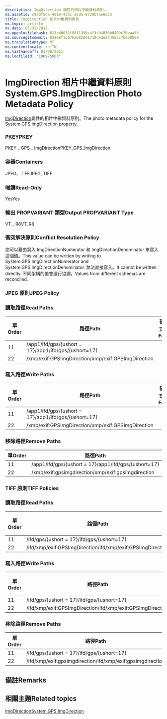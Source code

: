 ```yaml
---
description: ImgDirection 屬性的相片中繼資料原則。
ms.assetid: c9a0f5de-4010-4251-a5d5-8728b7ae6d33
title: ImgDirection 相片中繼資料原則
ms.topic: article
ms.date: 05/31/2018
ms.openlocfilehash: 013edd632f98f1359c4f3c04856b0409c70eaa56
ms.sourcegitcommit: 831e8f3db78ab820e1710cede244553c70e50500
ms.translationtype: MT
ms.contentlocale: zh-TW
ms.lasthandoff: 01/08/2021
ms.locfileid: "106975903"
---
```

# <a name="systemgpsimgdirection-photo-metadata-policy"></a><span data-ttu-id="4732f-103">ImgDirection 相片中繼資料原則</span><span class="sxs-lookup"><span data-stu-id="4732f-103">System.GPS.ImgDirection Photo Metadata Policy</span></span>

<span data-ttu-id="4732f-104">[ImgDirection](../properties/props-system-gps-imgdirection.md)屬性的相片中繼資料原則。</span><span class="sxs-lookup"><span data-stu-id="4732f-104">The photo metadata policy for the [System.GPS.ImgDirection](../properties/props-system-gps-imgdirection.md) property.</span></span>

### <a name="pkey"></a><span data-ttu-id="4732f-105">PKEY</span><span class="sxs-lookup"><span data-stu-id="4732f-105">PKEY</span></span>

<span data-ttu-id="4732f-106">PKEY \_ GPS \_ ImgDirection</span><span class="sxs-lookup"><span data-stu-id="4732f-106">PKEY\_GPS\_ImgDirection</span></span>

### <a name="containers"></a><span data-ttu-id="4732f-107">容器</span><span class="sxs-lookup"><span data-stu-id="4732f-107">Containers</span></span>

<span data-ttu-id="4732f-108">JPEG、TIFF</span><span class="sxs-lookup"><span data-stu-id="4732f-108">JPEG, TIFF</span></span>

### <a name="read-only"></a><span data-ttu-id="4732f-109">唯讀</span><span class="sxs-lookup"><span data-stu-id="4732f-109">Read-Only</span></span>

<span data-ttu-id="4732f-110">Yes</span><span class="sxs-lookup"><span data-stu-id="4732f-110">Yes</span></span>

### <a name="output-propvariant-type"></a><span data-ttu-id="4732f-111">輸出 PROPVARIANT 類型</span><span class="sxs-lookup"><span data-stu-id="4732f-111">Output PROPVARIANT Type</span></span>

<span data-ttu-id="4732f-112">VT \_ R8</span><span class="sxs-lookup"><span data-stu-id="4732f-112">VT\_R8</span></span>

### <a name="conflict-resolution-policy"></a><span data-ttu-id="4732f-113">衝突解決原則</span><span class="sxs-lookup"><span data-stu-id="4732f-113">Conflict Resolution Policy</span></span>

<span data-ttu-id="4732f-114">您可以藉由寫入 ImgDirectionNumerator 和 ImgDirectionDenominator 來寫入這個值。</span><span class="sxs-lookup"><span data-stu-id="4732f-114">This value can be written by writing to System.GPS.ImgDirectionNumerator and System.GPS.ImgDirectionDenominator.</span></span> <span data-ttu-id="4732f-115">無法直接寫入。</span><span class="sxs-lookup"><span data-stu-id="4732f-115">It cannot be written directly.</span></span> <span data-ttu-id="4732f-116">不同架構的值會進行協調。</span><span class="sxs-lookup"><span data-stu-id="4732f-116">Values from different schemas are reconciled.</span></span>

### <a name="jpeg-policy"></a><span data-ttu-id="4732f-117">JPEG 原則</span><span class="sxs-lookup"><span data-stu-id="4732f-117">JPEG Policy</span></span>

### <a name="read-paths"></a><span data-ttu-id="4732f-118">讀取路徑</span><span class="sxs-lookup"><span data-stu-id="4732f-118">Read Paths</span></span>



| <span data-ttu-id="4732f-119">單</span><span class="sxs-lookup"><span data-stu-id="4732f-119">Order</span></span> | <span data-ttu-id="4732f-120">路徑</span><span class="sxs-lookup"><span data-stu-id="4732f-120">Path</span></span>                      | <span data-ttu-id="4732f-121">磁片格式</span><span class="sxs-lookup"><span data-stu-id="4732f-121">Disk Format</span></span> |
|-------|---------------------------|-------------|
| <span data-ttu-id="4732f-122">1</span><span class="sxs-lookup"><span data-stu-id="4732f-122">1</span></span>     | <span data-ttu-id="4732f-123">/app1/ifd/gps/{ushort = 17}</span><span class="sxs-lookup"><span data-stu-id="4732f-123">/app1/ifd/gps/{ushort=17}</span></span> |             |
| <span data-ttu-id="4732f-124">2</span><span class="sxs-lookup"><span data-stu-id="4732f-124">2</span></span>     | <span data-ttu-id="4732f-125">/xmp/exif:GPSImgDirection</span><span class="sxs-lookup"><span data-stu-id="4732f-125">/xmp/exif:GPSImgDirection</span></span> |             |



 

### <a name="write-paths"></a><span data-ttu-id="4732f-126">寫入路徑</span><span class="sxs-lookup"><span data-stu-id="4732f-126">Write Paths</span></span>



| <span data-ttu-id="4732f-127">單</span><span class="sxs-lookup"><span data-stu-id="4732f-127">Order</span></span> | <span data-ttu-id="4732f-128">路徑</span><span class="sxs-lookup"><span data-stu-id="4732f-128">Path</span></span>                      | <span data-ttu-id="4732f-129">磁片格式</span><span class="sxs-lookup"><span data-stu-id="4732f-129">Disk Format</span></span> |
|-------|---------------------------|-------------|
| <span data-ttu-id="4732f-130">1</span><span class="sxs-lookup"><span data-stu-id="4732f-130">1</span></span>     | <span data-ttu-id="4732f-131">/app1/ifd/gps/{ushort = 17}</span><span class="sxs-lookup"><span data-stu-id="4732f-131">/app1/ifd/gps/{ushort=17}</span></span> |             |
| <span data-ttu-id="4732f-132">2</span><span class="sxs-lookup"><span data-stu-id="4732f-132">2</span></span>     | <span data-ttu-id="4732f-133">/xmp/exif:GPSImgDirection</span><span class="sxs-lookup"><span data-stu-id="4732f-133">/xmp/exif:GPSImgDirection</span></span> |             |



 

### <a name="remove-paths"></a><span data-ttu-id="4732f-134">移除路徑</span><span class="sxs-lookup"><span data-stu-id="4732f-134">Remove Paths</span></span>



| <span data-ttu-id="4732f-135">單</span><span class="sxs-lookup"><span data-stu-id="4732f-135">Order</span></span> | <span data-ttu-id="4732f-136">路徑</span><span class="sxs-lookup"><span data-stu-id="4732f-136">Path</span></span>                      |
|-------|---------------------------|
| <span data-ttu-id="4732f-137">1</span><span class="sxs-lookup"><span data-stu-id="4732f-137">1</span></span>     | <span data-ttu-id="4732f-138">/app1/ifd/gps/{ushort = 17}</span><span class="sxs-lookup"><span data-stu-id="4732f-138">/app1/ifd/gps/{ushort=17}</span></span> |
| <span data-ttu-id="4732f-139">2</span><span class="sxs-lookup"><span data-stu-id="4732f-139">2</span></span>     | <span data-ttu-id="4732f-140">/xmp/exif:gpsimgdirection</span><span class="sxs-lookup"><span data-stu-id="4732f-140">/xmp/exif:gpsimgdirection</span></span> |



 

### <a name="tiff-policies"></a><span data-ttu-id="4732f-141">TIFF 原則</span><span class="sxs-lookup"><span data-stu-id="4732f-141">TIFF Policies</span></span>

### <a name="read-paths"></a><span data-ttu-id="4732f-142">讀取路徑</span><span class="sxs-lookup"><span data-stu-id="4732f-142">Read Paths</span></span>



| <span data-ttu-id="4732f-143">單</span><span class="sxs-lookup"><span data-stu-id="4732f-143">Order</span></span> | <span data-ttu-id="4732f-144">路徑</span><span class="sxs-lookup"><span data-stu-id="4732f-144">Path</span></span>                          | <span data-ttu-id="4732f-145">磁片格式</span><span class="sxs-lookup"><span data-stu-id="4732f-145">Disk Format</span></span> |
|-------|-------------------------------|-------------|
| <span data-ttu-id="4732f-146">1</span><span class="sxs-lookup"><span data-stu-id="4732f-146">1</span></span>     | <span data-ttu-id="4732f-147">/ifd/gps/{ushort = 17}</span><span class="sxs-lookup"><span data-stu-id="4732f-147">/ifd/gps/{ushort=17}</span></span>          |             |
| <span data-ttu-id="4732f-148">2</span><span class="sxs-lookup"><span data-stu-id="4732f-148">2</span></span>     | <span data-ttu-id="4732f-149">/ifd/xmp/exif:GPSImgDirection</span><span class="sxs-lookup"><span data-stu-id="4732f-149">/ifd/xmp/exif:GPSImgDirection</span></span> |             |



 

### <a name="write-paths"></a><span data-ttu-id="4732f-150">寫入路徑</span><span class="sxs-lookup"><span data-stu-id="4732f-150">Write Paths</span></span>



| <span data-ttu-id="4732f-151">單</span><span class="sxs-lookup"><span data-stu-id="4732f-151">Order</span></span> | <span data-ttu-id="4732f-152">路徑</span><span class="sxs-lookup"><span data-stu-id="4732f-152">Path</span></span>                          | <span data-ttu-id="4732f-153">磁片格式</span><span class="sxs-lookup"><span data-stu-id="4732f-153">Disk Format</span></span> |
|-------|-------------------------------|-------------|
| <span data-ttu-id="4732f-154">1</span><span class="sxs-lookup"><span data-stu-id="4732f-154">1</span></span>     | <span data-ttu-id="4732f-155">/ifd/gps/{ushort = 17}</span><span class="sxs-lookup"><span data-stu-id="4732f-155">/ifd/gps/{ushort=17}</span></span>          |             |
| <span data-ttu-id="4732f-156">2</span><span class="sxs-lookup"><span data-stu-id="4732f-156">2</span></span>     | <span data-ttu-id="4732f-157">/ifd/xmp/exif:GPSImgDirection</span><span class="sxs-lookup"><span data-stu-id="4732f-157">/ifd/xmp/exif:GPSImgDirection</span></span> |             |



 

### <a name="remove-paths"></a><span data-ttu-id="4732f-158">移除路徑</span><span class="sxs-lookup"><span data-stu-id="4732f-158">Remove Paths</span></span>



| <span data-ttu-id="4732f-159">單</span><span class="sxs-lookup"><span data-stu-id="4732f-159">Order</span></span> | <span data-ttu-id="4732f-160">路徑</span><span class="sxs-lookup"><span data-stu-id="4732f-160">Path</span></span>                          |
|-------|-------------------------------|
| <span data-ttu-id="4732f-161">1</span><span class="sxs-lookup"><span data-stu-id="4732f-161">1</span></span>     | <span data-ttu-id="4732f-162">/ifd/gps/{ushort = 17}</span><span class="sxs-lookup"><span data-stu-id="4732f-162">/ifd/gps/{ushort=17}</span></span>          |
| <span data-ttu-id="4732f-163">2</span><span class="sxs-lookup"><span data-stu-id="4732f-163">2</span></span>     | <span data-ttu-id="4732f-164">/ifd/xmp/exif:gpsimgdirection</span><span class="sxs-lookup"><span data-stu-id="4732f-164">/ifd/xmp/exif:gpsimgdirection</span></span> |



 

## <a name="remarks"></a><span data-ttu-id="4732f-165">備註</span><span class="sxs-lookup"><span data-stu-id="4732f-165">Remarks</span></span>

## <a name="related-topics"></a><span data-ttu-id="4732f-166">相關主題</span><span class="sxs-lookup"><span data-stu-id="4732f-166">Related topics</span></span>

<dl> <dt>

[<span data-ttu-id="4732f-167">ImgDirection</span><span class="sxs-lookup"><span data-stu-id="4732f-167">System.GPS.ImgDirection</span></span>](../properties/props-system-gps-imgdirection.md)
</dt> </dl>

 

 
